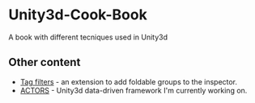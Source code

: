# Unity3d-Cook-Book
A book with different tecniques used in Unity3d


## Other content
* [Tag filters](https://github.com/dimmpixeye/Unity3d-Tags-Filters) -  an extension to add foldable groups to the inspector.
* [ACTORS](https://github.com/dimmpixeye/Actors-Unity3d-Framework) - Unity3d data-driven framework I'm currently working on.
